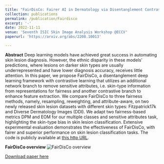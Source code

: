 ```yaml
---
title: "FairDisCo: Fairer AI in Dermatology via Disentanglement Contrastive Learning"
collection: publications
permalink: /publication/Fairdisco
excerpt: '-'
date: 2022-11-11
venue: 'Seventh ISIC Skin Image Analysis Workshop @ECCV'
paperurl: 'https://arxiv.org/abs/2208.10013'

---
```

**Abstract**
Deep learning models have achieved great success in automating skin lesion diagnosis. However, the ethnic disparity in these models' predictions, where lesions on darker skin types are usually underrepresented and have lower diagnosis accuracy, receives little attention. In this paper, we propose FairDisCo, a disentanglement deep learning framework with contrastive learning that utilizes an additional network branch to remove sensitive attributes, i.e. skin-type information from representations for fairness and another contrastive branch to enhance feature extraction. We compare FairDisCo to three fairness methods, namely, resampling, reweighting, and attribute-aware, on two newly released skin lesion datasets with different skin types: Fitzpatrick17k and Diverse Dermatology Images (DDI). We adapt two fairness-based metrics DPM and EOM for our multiple classes and sensitive attributes task, highlighting the skin-type bias in skin lesion classification. Extensive experimental evaluation demonstrates the effectiveness of FairDisCo, with fairer and superior performance on skin lesion classification tasks. The code is publicly available at [this http URL](https://github.com/siyi-wind/FairDisCo).

**FairDisCo overview**
![FairDisCo overview](http://nourhanb.github.io/images/Fairdisco_block.jpg)

[Download paper here](http://nourhanb.github.io/files/fairdisco.pdf)
